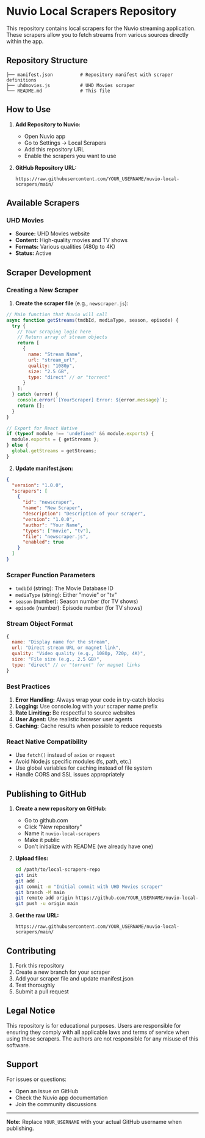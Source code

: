 # Nuvio Local Scrapers Repository

This repository contains local scrapers for the Nuvio streaming application. These scrapers allow you to fetch streams from various sources directly within the app.

## Repository Structure

```
├── manifest.json          # Repository manifest with scraper definitions
├── uhdmovies.js           # UHD Movies scraper
└── README.md              # This file
```

## How to Use

1. **Add Repository to Nuvio:**
   - Open Nuvio app
   - Go to Settings → Local Scrapers
   - Add this repository URL
   - Enable the scrapers you want to use

2. **GitHub Repository URL:**
   ```
   https://raw.githubusercontent.com/YOUR_USERNAME/nuvio-local-scrapers/main/
   ```

## Available Scrapers

### UHD Movies
- **Source:** UHD Movies website
- **Content:** High-quality movies and TV shows
- **Formats:** Various qualities (480p to 4K)
- **Status:** Active

## Scraper Development

### Creating a New Scraper

1. **Create the scraper file** (e.g., `newscraper.js`):
```javascript
// Main function that Nuvio will call
async function getStreams(tmdbId, mediaType, season, episode) {
  try {
    // Your scraping logic here
    // Return array of stream objects
    return [
      {
        name: "Stream Name",
        url: "stream_url",
        quality: "1080p",
        size: "2.5 GB",
        type: "direct" // or "torrent"
      }
    ];
  } catch (error) {
    console.error(`[YourScraper] Error: ${error.message}`);
    return [];
  }
}

// Export for React Native
if (typeof module !== 'undefined' && module.exports) {
  module.exports = { getStreams };
} else {
  global.getStreams = getStreams;
}
```

2. **Update manifest.json:**
```json
{
  "version": "1.0.0",
  "scrapers": [
    {
      "id": "newscraper",
      "name": "New Scraper",
      "description": "Description of your scraper",
      "version": "1.0.0",
      "author": "Your Name",
      "types": ["movie", "tv"],
      "file": "newscraper.js",
      "enabled": true
    }
  ]
}
```

### Scraper Function Parameters

- `tmdbId` (string): The Movie Database ID
- `mediaType` (string): Either "movie" or "tv"
- `season` (number): Season number (for TV shows)
- `episode` (number): Episode number (for TV shows)

### Stream Object Format

```javascript
{
  name: "Display name for the stream",
  url: "Direct stream URL or magnet link",
  quality: "Video quality (e.g., 1080p, 720p, 4K)",
  size: "File size (e.g., 2.5 GB)",
  type: "direct" // or "torrent" for magnet links
}
```

### Best Practices

1. **Error Handling:** Always wrap your code in try-catch blocks
2. **Logging:** Use console.log with your scraper name prefix
3. **Rate Limiting:** Be respectful to source websites
4. **User Agent:** Use realistic browser user agents
5. **Caching:** Cache results when possible to reduce requests

### React Native Compatibility

- Use `fetch()` instead of `axios` or `request`
- Avoid Node.js specific modules (fs, path, etc.)
- Use global variables for caching instead of file system
- Handle CORS and SSL issues appropriately

## Publishing to GitHub

1. **Create a new repository on GitHub:**
   - Go to github.com
   - Click "New repository"
   - Name it `nuvio-local-scrapers`
   - Make it public
   - Don't initialize with README (we already have one)

2. **Upload files:**
   ```bash
   cd /path/to/local-scrapers-repo
   git init
   git add .
   git commit -m "Initial commit with UHD Movies scraper"
   git branch -M main
   git remote add origin https://github.com/YOUR_USERNAME/nuvio-local-scrapers.git
   git push -u origin main
   ```

3. **Get the raw URL:**
   ```
   https://raw.githubusercontent.com/YOUR_USERNAME/nuvio-local-scrapers/main/
   ```

## Contributing

1. Fork this repository
2. Create a new branch for your scraper
3. Add your scraper file and update manifest.json
4. Test thoroughly
5. Submit a pull request

## Legal Notice

This repository is for educational purposes. Users are responsible for ensuring they comply with all applicable laws and terms of service when using these scrapers. The authors are not responsible for any misuse of this software.

## Support

For issues or questions:
- Open an issue on GitHub
- Check the Nuvio app documentation
- Join the community discussions

---

**Note:** Replace `YOUR_USERNAME` with your actual GitHub username when publishing.